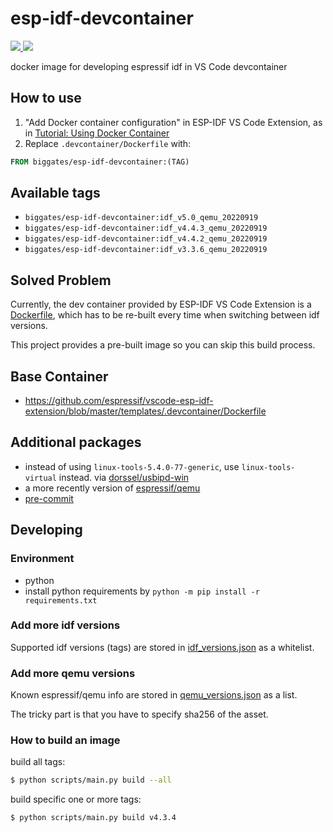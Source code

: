 # esp-idf-devcontainer

[![](https://img.shields.io/docker/pulls/biggates/esp-idf-devcontainer?label=idf_v4.4.3_qemu_20220919) ![](https://img.shields.io/docker/pulls/biggates/esp-idf-devcontainer?label=idf_v3.3.6_qemu_20220919)](https://hub.docker.com/r/biggates/esp-idf-devcontainer/tags)

docker image for developing espressif idf in VS Code devcontainer

## How to use

1. "Add Docker container configuration" in ESP-IDF VS Code Extension, as in [Tutorial: Using Docker Container](https://github.com/espressif/vscode-esp-idf-extension/blob/master/docs/tutorial/using-docker-container.md)
2. Replace `.devcontainer/Dockerfile` with:

  ```dockerfile
  FROM biggates/esp-idf-devcontainer:(TAG)
  ```

## Available tags

* `biggates/esp-idf-devcontainer:idf_v5.0_qemu_20220919`
* `biggates/esp-idf-devcontainer:idf_v4.4.3_qemu_20220919`
* `biggates/esp-idf-devcontainer:idf_v4.4.2_qemu_20220919`
* `biggates/esp-idf-devcontainer:idf_v3.3.6_qemu_20220919`

## Solved Problem

Currently, the dev container provided by ESP-IDF VS Code Extension is a [Dockerfile](https://github.com/espressif/vscode-esp-idf-extension/blob/master/templates/.devcontainer/Dockerfile), which has to be re-built every time when switching between idf versions.

This project provides a pre-built image so you can skip this build process.

## Base Container

* https://github.com/espressif/vscode-esp-idf-extension/blob/master/templates/.devcontainer/Dockerfile

## Additional packages

* instead of using `linux-tools-5.4.0-77-generic`, use `linux-tools-virtual` instead. via [dorssel/usbipd-win](https://github.com/dorssel/usbipd-win/wiki/WSL-support#usbip-client-tools)
* a more recently version of [espressif/qemu](https://github.com/espressif/qemu/)
* [pre-commit](https://pre-commit.com/)

## Developing

### Environment

* python
* install python requirements by `python -m pip install -r requirements.txt`

### Add more idf versions

Supported idf versions (tags) are stored in [idf_versions.json](./idf_versions.json) as a whitelist.

### Add more qemu versions

Known espressif/qemu info are stored in [qemu_versions.json](./qemu_versions.json) as a list.

The tricky part is that you have to specify sha256 of the asset.

### How to build an image

build all tags:

```bash
$ python scripts/main.py build --all
```

build specific one or more tags:

```bash
$ python scripts/main.py build v4.3.4
```
